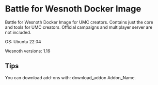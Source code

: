 Battle for Wesnoth Docker Image
===============================

Battle for Wesnoth Docker Image for UMC creators. Contains just the core and tools for UMC creators. Official campaigns and multiplayer server are not included.

OS: Ubuntu 22.04

Wesnoth versions: 1.16

Tips
----

You can download add-ons with: download_addon Addon_Name.
